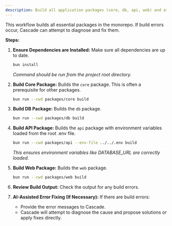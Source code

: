 ```yaml
---
description: Build all application packages (core, db, api, web) and attempt to autofix errors.
---
```


This workflow builds all essential packages in the monorepo. If build errors occur, Cascade can attempt to diagnose and fix them.

**Steps:**

1.  **Ensure Dependencies are Installed:**
    Make sure all dependencies are up to date.
    ```bash
    bun install
    ```
    *Command should be run from the project root directory.*

2.  **Build Core Package:**
    Builds the `core` package. This is often a prerequisite for other packages.
    ```bash
    bun run --cwd packages/core build
    ```

3.  **Build DB Package:**
    Builds the `db` package.
    ```bash
    bun run --cwd packages/db build
    ```

4.  **Build API Package:**
    Builds the `api` package with environment variables loaded from the root .env file.
    ```bash
    bun run --cwd packages/api --env-file ../../.env build
    ```
    *This ensures environment variables like DATABASE_URL are correctly loaded.*

5.  **Build Web Package:**
    Builds the `web` package.
    ```bash
    bun run --cwd packages/web build
    ```

6.  **Review Build Output:**
    Check the output for any build errors.

7.  **AI-Assisted Error Fixing (If Necessary):**
    If there are build errors:
    *   Provide the error messages to Cascade.
    *   Cascade will attempt to diagnose the cause and propose solutions or apply fixes directly.
